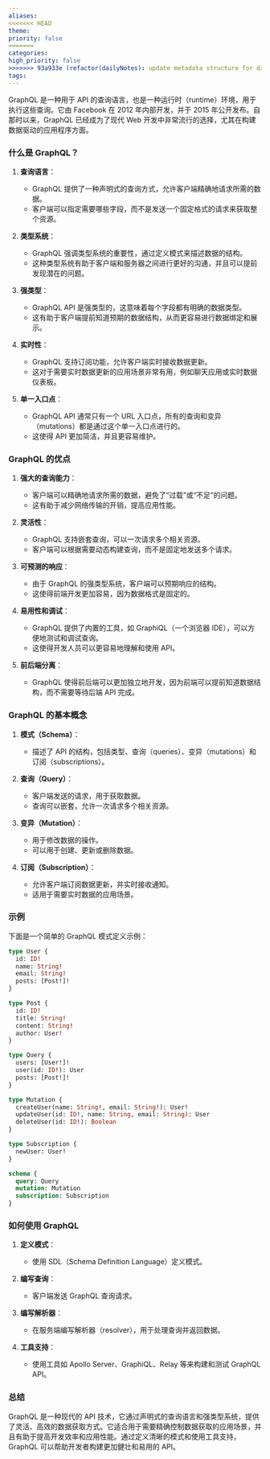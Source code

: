 ```yaml
---
aliases: 
<<<<<<< HEAD
theme: 
priority: false
=======
categories: 
high_priority: false
>>>>>>> 93a933e (refactor(dailyNotes): update metadata structure for daily notes)
tags:
---
```

GraphQL 是一种用于 API 的查询语言，也是一种运行时（runtime）环境，用于执行这些查询。它由 Facebook 在 2012 年内部开发，并于 2015 年公开发布。自那时以来，GraphQL 已经成为了现代 Web 开发中非常流行的选择，尤其在构建数据驱动的应用程序方面。

### 什么是 GraphQL？

1. **查询语言**：
   - GraphQL 提供了一种声明式的查询方式，允许客户端精确地请求所需的数据。
   - 客户端可以指定需要哪些字段，而不是发送一个固定格式的请求来获取整个资源。

2. **类型系统**：
   - GraphQL 强调类型系统的重要性，通过定义模式来描述数据的结构。
   - 这种类型系统有助于客户端和服务器之间进行更好的沟通，并且可以提前发现潜在的问题。

3. **强类型**：
   - GraphQL API 是强类型的，这意味着每个字段都有明确的数据类型。
   - 这有助于客户端提前知道预期的数据结构，从而更容易进行数据绑定和展示。

4. **实时性**：
   - GraphQL 支持订阅功能，允许客户端实时接收数据更新。
   - 这对于需要实时数据更新的应用场景非常有用，例如聊天应用或实时数据仪表板。

5. **单一入口点**：
   - GraphQL API 通常只有一个 URL 入口点，所有的查询和变异（mutations）都是通过这个单一入口点进行的。
   - 这使得 API 更加简洁，并且更容易维护。

### GraphQL 的优点

1. **强大的查询能力**：
   - 客户端可以精确地请求所需的数据，避免了“过载”或“不足”的问题。
   - 这有助于减少网络传输的开销，提高应用性能。

2. **灵活性**：
   - GraphQL 支持嵌套查询，可以一次请求多个相关资源。
   - 客户端可以根据需要动态构建查询，而不是固定地发送多个请求。

3. **可预测的响应**：
   - 由于 GraphQL 的强类型系统，客户端可以预期响应的结构。
   - 这使得前端开发更加容易，因为数据格式是固定的。

4. **易用性和调试**：
   - GraphQL 提供了内置的工具，如 GraphiQL（一个浏览器 IDE），可以方便地测试和调试查询。
   - 这使得开发人员可以更容易地理解和使用 API。

5. **前后端分离**：
   - GraphQL 使得前后端可以更加独立地开发，因为前端可以提前知道数据结构，而不需要等待后端 API 完成。

### GraphQL 的基本概念

1. **模式（Schema）**：
   - 描述了 API 的结构，包括类型、查询（queries）、变异（mutations）和订阅（subscriptions）。

2. **查询（Query）**：
   - 客户端发送的请求，用于获取数据。
   - 查询可以嵌套，允许一次请求多个相关资源。

3. **变异（Mutation）**：
   - 用于修改数据的操作。
   - 可以用于创建、更新或删除数据。

4. **订阅（Subscription）**：
   - 允许客户端订阅数据更新，并实时接收通知。
   - 适用于需要实时数据的应用场景。

### 示例

下面是一个简单的 GraphQL 模式定义示例：

```graphql
type User {
  id: ID!
  name: String!
  email: String!
  posts: [Post!]!
}

type Post {
  id: ID!
  title: String!
  content: String!
  author: User!
}

type Query {
  users: [User!]!
  user(id: ID!): User
  posts: [Post!]!
}

type Mutation {
  createUser(name: String!, email: String!): User!
  updateUser(id: ID!, name: String, email: String): User
  deleteUser(id: ID!): Boolean
}

type Subscription {
  newUser: User!
}

schema {
  query: Query
  mutation: Mutation
  subscription: Subscription
}
```

### 如何使用 GraphQL

1. **定义模式**：
   - 使用 SDL（Schema Definition Language）定义模式。

2. **编写查询**：
   - 客户端发送 GraphQL 查询请求。

3. **编写解析器**：
   - 在服务端编写解析器（resolver），用于处理查询并返回数据。

4. **工具支持**：
   - 使用工具如 Apollo Server、GraphiQL、Relay 等来构建和测试 GraphQL API。

### 总结

GraphQL 是一种现代的 API 技术，它通过声明式的查询语言和强类型系统，提供了灵活、高效的数据获取方式。它适合用于需要精确控制数据获取的应用场景，并且有助于提高开发效率和应用性能。通过定义清晰的模式和使用工具支持，GraphQL 可以帮助开发者构建更加健壮和易用的 API。
